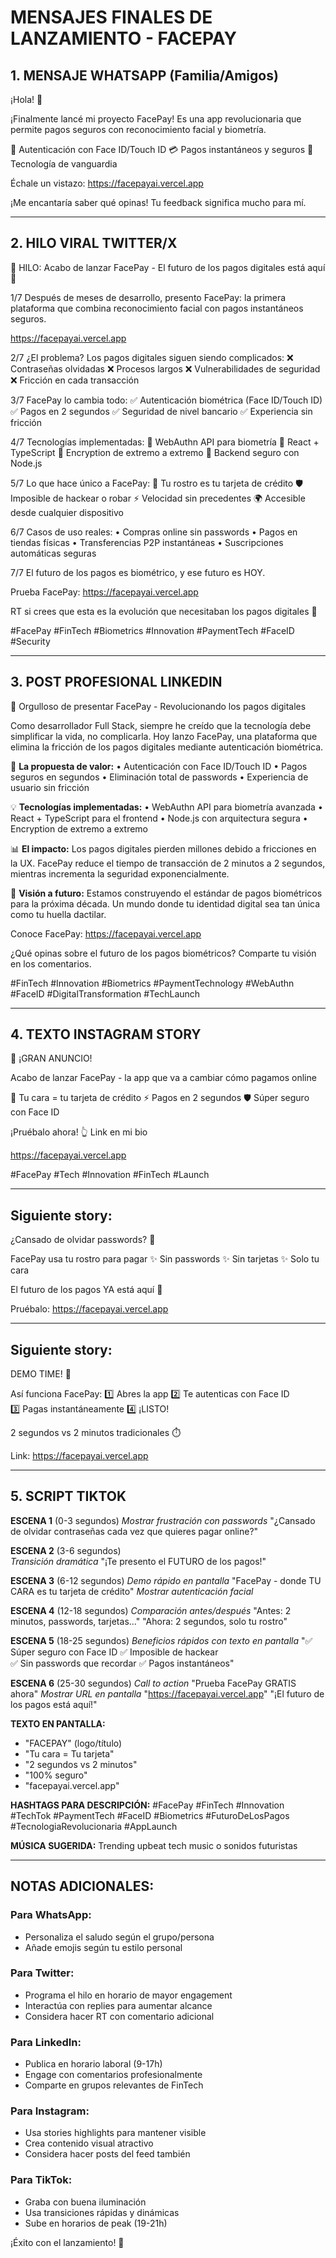 # MENSAJES FINALES DE LANZAMIENTO - FACEPAY

## 1. MENSAJE WHATSAPP (Familia/Amigos)

¡Hola! 👋 

¡Finalmente lancé mi proyecto FacePay! Es una app revolucionaria que permite pagos seguros con reconocimiento facial y biometría.

🔐 Autenticación con Face ID/Touch ID
💳 Pagos instantáneos y seguros
🚀 Tecnología de vanguardia

Échale un vistazo: https://facepayai.vercel.app

¡Me encantaría saber qué opinas! Tu feedback significa mucho para mí.

---

## 2. HILO VIRAL TWITTER/X

🧵 HILO: Acabo de lanzar FacePay - El futuro de los pagos digitales está aquí 🚀

1/7 Después de meses de desarrollo, presento FacePay: la primera plataforma que combina reconocimiento facial con pagos instantáneos seguros.

https://facepayai.vercel.app

2/7 ¿El problema? Los pagos digitales siguen siendo complicados:
❌ Contraseñas olvidadas
❌ Procesos largos 
❌ Vulnerabilidades de seguridad
❌ Fricción en cada transacción

3/7 FacePay lo cambia todo:
✅ Autenticación biométrica (Face ID/Touch ID)
✅ Pagos en 2 segundos
✅ Seguridad de nivel bancario
✅ Experiencia sin fricción

4/7 Tecnologías implementadas:
🔹 WebAuthn API para biometría
🔹 React + TypeScript
🔹 Encryption de extremo a extremo
🔹 Backend seguro con Node.js

5/7 Lo que hace único a FacePay:
🎯 Tu rostro es tu tarjeta de crédito
🛡️ Imposible de hackear o robar
⚡ Velocidad sin precedentes
🌍 Accesible desde cualquier dispositivo

6/7 Casos de uso reales:
• Compras online sin passwords
• Pagos en tiendas físicas
• Transferencias P2P instantáneas
• Suscripciones automáticas seguras

7/7 El futuro de los pagos es biométrico, y ese futuro es HOY.

Prueba FacePay: https://facepayai.vercel.app

RT si crees que esta es la evolución que necesitaban los pagos digitales 🔄

#FacePay #FinTech #Biometrics #Innovation #PaymentTech #FaceID #Security

---

## 3. POST PROFESIONAL LINKEDIN

🚀 Orgulloso de presentar FacePay - Revolucionando los pagos digitales

Como desarrollador Full Stack, siempre he creído que la tecnología debe simplificar la vida, no complicarla. Hoy lanzo FacePay, una plataforma que elimina la fricción de los pagos digitales mediante autenticación biométrica.

🔑 **La propuesta de valor:**
• Autenticación con Face ID/Touch ID
• Pagos seguros en segundos
• Eliminación total de passwords
• Experiencia de usuario sin fricción

💡 **Tecnologías implementadas:**
• WebAuthn API para biometría avanzada
• React + TypeScript para el frontend
• Node.js con arquitectura segura
• Encryption de extremo a extremo

📊 **El impacto:**
Los pagos digitales pierden millones debido a fricciones en la UX. FacePay reduce el tiempo de transacción de 2 minutos a 2 segundos, mientras incrementa la seguridad exponencialmente.

🎯 **Visión a futuro:**
Estamos construyendo el estándar de pagos biométricos para la próxima década. Un mundo donde tu identidad digital sea tan única como tu huella dactilar.

Conoce FacePay: https://facepayai.vercel.app

¿Qué opinas sobre el futuro de los pagos biométricos? Comparte tu visión en los comentarios.

#FinTech #Innovation #Biometrics #PaymentTechnology #WebAuthn #FaceID #DigitalTransformation #TechLaunch

---

## 4. TEXTO INSTAGRAM STORY

🚀 ¡GRAN ANUNCIO! 

Acabo de lanzar FacePay - la app que va a cambiar cómo pagamos online 

🔐 Tu cara = tu tarjeta de crédito
⚡ Pagos en 2 segundos
🛡️ Súper seguro con Face ID

¡Pruébalo ahora! 
👆 Link en mi bio

https://facepayai.vercel.app

#FacePay #Tech #Innovation #FinTech #Launch

---

Siguiente story:
---

¿Cansado de olvidar passwords? 😤

FacePay usa tu rostro para pagar
✨ Sin passwords
✨ Sin tarjetas
✨ Solo tu cara

El futuro de los pagos YA está aquí 🚀

Pruébalo: https://facepayai.vercel.app

---

Siguiente story:
---

DEMO TIME! 📱

Así funciona FacePay:
1️⃣ Abres la app
2️⃣ Te autenticas con Face ID  
3️⃣ Pagas instantáneamente
4️⃣ ¡LISTO! 

2 segundos vs 2 minutos tradicionales ⏱️

Link: https://facepayai.vercel.app

---

## 5. SCRIPT TIKTOK

**ESCENA 1** (0-3 segundos)
*Mostrar frustración con passwords*
"¿Cansado de olvidar contraseñas cada vez que quieres pagar online?"

**ESCENA 2** (3-6 segundos)  
*Transición dramática*
"¡Te presento el FUTURO de los pagos!"

**ESCENA 3** (6-12 segundos)
*Demo rápido en pantalla*
"FacePay - donde TU CARA es tu tarjeta de crédito"
*Mostrar autenticación facial*

**ESCENA 4** (12-18 segundos)
*Comparación antes/después*
"Antes: 2 minutos, passwords, tarjetas..."
"Ahora: 2 segundos, solo tu rostro"

**ESCENA 5** (18-25 segundos)
*Beneficios rápidos con texto en pantalla*
"✅ Súper seguro con Face ID
✅ Imposible de hackear  
✅ Sin passwords que recordar
✅ Pagos instantáneos"

**ESCENA 6** (25-30 segundos)
*Call to action*
"Prueba FacePay GRATIS ahora"
*Mostrar URL en pantalla*
"https://facepayai.vercel.app"
"¡El futuro de los pagos está aquí!"

**TEXTO EN PANTALLA:**
- "FACEPAY" (logo/título)
- "Tu cara = Tu tarjeta"
- "2 segundos vs 2 minutos"
- "100% seguro"
- "facepayai.vercel.app"

**HASHTAGS PARA DESCRIPCIÓN:**
#FacePay #FinTech #Innovation #TechTok #PaymentTech #FaceID #Biometrics #FuturoDeLosPagos #TecnologiaRevolucionaria #AppLaunch

**MÚSICA SUGERIDA:**
Trending upbeat tech music o sonidos futuristas

---

## NOTAS ADICIONALES:

### Para WhatsApp:
- Personaliza el saludo según el grupo/persona
- Añade emojis según tu estilo personal

### Para Twitter:
- Programa el hilo en horario de mayor engagement
- Interactúa con replies para aumentar alcance
- Considera hacer RT con comentario adicional

### Para LinkedIn:
- Publica en horario laboral (9-17h)
- Engage con comentarios profesionalmente
- Comparte en grupos relevantes de FinTech

### Para Instagram:
- Usa stories highlights para mantener visible
- Crea contenido visual atractivo
- Considera hacer posts del feed también

### Para TikTok:
- Graba con buena iluminación
- Usa transiciones rápidas y dinámicas
- Sube en horarios de peak (19-21h)

¡Éxito con el lanzamiento! 🚀